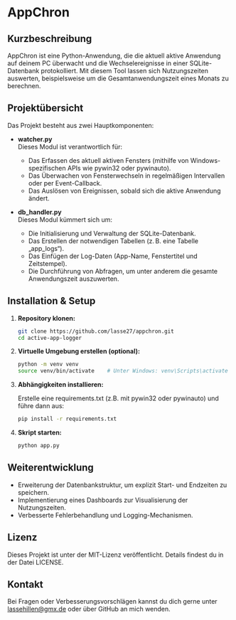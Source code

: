 # AppChron

## Kurzbeschreibung
AppChron ist eine Python-Anwendung, die die aktuell aktive Anwendung auf deinem PC überwacht und die Wechselereignisse in einer SQLite-Datenbank protokolliert. Mit diesem Tool lassen sich Nutzungszeiten auswerten, beispielsweise um die Gesamtanwendungszeit eines Monats zu berechnen.

## Projektübersicht
Das Projekt besteht aus zwei Hauptkomponenten:

- **watcher.py**  
  Dieses Modul ist verantwortlich für:
  - Das Erfassen des aktuell aktiven Fensters (mithilfe von Windows-spezifischen APIs wie pywin32 oder pywinauto).
  - Das Überwachen von Fensterwechseln in regelmäßigen Intervallen oder per Event-Callback.
  - Das Auslösen von Ereignissen, sobald sich die aktive Anwendung ändert.

- **db_handler.py**  
  Dieses Modul kümmert sich um:
  - Die Initialisierung und Verwaltung der SQLite-Datenbank.
  - Das Erstellen der notwendigen Tabellen (z. B. eine Tabelle „app_logs“).
  - Das Einfügen der Log-Daten (App-Name, Fenstertitel und Zeitstempel).
  - Die Durchführung von Abfragen, um unter anderem die gesamte Anwendungszeit auszuwerten.

## Installation & Setup

1. **Repository klonen:**

   ```bash
   git clone https://github.com/lasse27/appchron.git
   cd active-app-logger
   ```

2. **Virtuelle Umgebung erstellen (optional):**

   ```bash
   python -m venv venv
   source venv/bin/activate    # Unter Windows: venv\Scripts\activate
   ```

3. **Abhängigkeiten installieren:**

   Erstelle eine requirements.txt (z.B. mit pywin32 oder pywinauto) und führe dann aus:

   ```bash
   pip install -r requirements.txt
   ```

4. **Skript starten:**

   ```bash
   python app.py
   ```

## Weiterentwicklung
- Erweiterung der Datenbankstruktur, um explizit Start- und Endzeiten zu speichern.
- Implementierung eines Dashboards zur Visualisierung der Nutzungszeiten.
- Verbesserte Fehlerbehandlung und Logging-Mechanismen.

## Lizenz
Dieses Projekt ist unter der MIT-Lizenz veröffentlicht. Details findest du in der Datei LICENSE.

## Kontakt
Bei Fragen oder Verbesserungsvorschlägen kannst du dich gerne unter lassehillen@gmx.de oder über GitHub an mich wenden.
